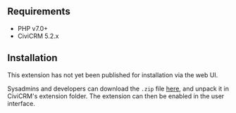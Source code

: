 ## Requirements

* PHP v7.0+
* CiviCRM 5.2.x

## Installation

This extension has not yet been published for installation via the web UI.  

Sysadmins and developers can download the `.zip` file 
[here](https://github.com/systopia/de.systopia.eventmessages/releases), 
and unpack it in CiviCRM's extension folder. The extension can then be enabled
in the user interface.

